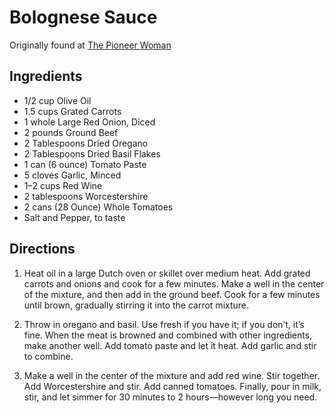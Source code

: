 # Bolognese Sauce
Originally found at [The Pioneer Woman](http://thepioneerwoman.com/cooking/2009/05/ryans-bolognese-sauce/)

## Ingredients
* 1/2 cup Olive Oil
* 1.5 cups Grated Carrots
* 1 whole Large Red Onion, Diced
* 2 pounds Ground Beef
* 2 Tablespoons Dried Oregano
* 2 Tablespoons Dried Basil Flakes
* 1 can (6 ounce) Tomato Paste
* 5 cloves Garlic, Minced
* 1–2 cups Red Wine
* 2 tablespoons Worcestershire
* 2 cans (28 Ounce) Whole Tomatoes
* Salt and Pepper, to taste

## Directions

1. Heat oil in a large Dutch oven or skillet over medium heat. Add grated carrots and onions and cook for a few minutes. Make a well in the center of the mixture, and then add in the ground beef. Cook for a few minutes until brown, gradually stirring it into the carrot mixture.

2. Throw in oregano and basil. Use fresh if you have it; if you don’t, it’s fine. When the meat is browned and combined with other ingredients, make another well. Add tomato paste and let it heat. Add garlic and stir to combine.

3. Make a well in the center of the mixture and add red wine. Stir together. Add Worcestershire and stir. Add canned tomatoes. Finally, pour in milk, stir, and let simmer for 30 minutes to 2 hours—however long you need.